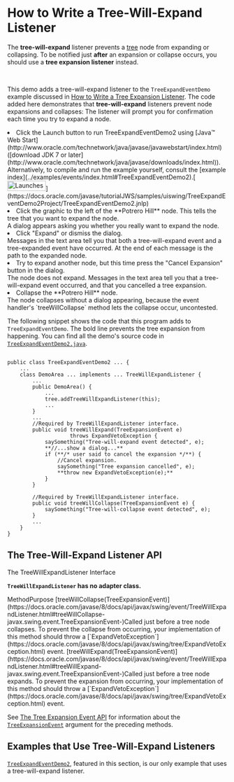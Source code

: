 
# How to Write a Tree-Will-Expand Listener

The **tree-will-expand** listener prevents a 
[tree](../components/tree.html) node from expanding or collapsing. To be notified just **after** an expansion or collapse occurs, you should use a **tree expansion listener** instead.

&#160;

This demo adds a tree-will-expand listener to the `TreeExpandEventDemo` example discussed in [How to Write a Tree Expansion Listener](treeexpansionlistener.html). The code added here demonstrates that **tree-will-expand** listeners prevent node expansions and collapses: The listener will prompt you for confirmation each time you try to expand a node.

<li>Click the Launch button to run TreeExpandEventDemo2 using 
[Java&#8482; Web Start](http://www.oracle.com/technetwork/java/javase/javawebstart/index.html) ([download JDK 7 or later](http://www.oracle.com/technetwork/java/javase/downloads/index.html)). Alternatively, to compile and run the example yourself, consult the [example index](../examples/events/index.html#TreeExpandEventDemo2).[<img src="../../images/jws-launch-button.png" width="88" height="23" align="bottom" alt="Launches the TreeExpandEventDemo2 example" />](https://docs.oracle.com/javase/tutorialJWS/samples/uiswing/TreeExpandEventDemo2Project/TreeExpandEventDemo2.jnlp)<br /></li>
<li>Click the graphic to the left of the **Potrero Hill** node. This tells the tree that you want to expand the node.<br />
A dialog appears asking you whether you really want to expand the node.</li>
<li>Click "Expand" or dismiss the dialog.<br />
Messages in the text area tell you that both a tree-will-expand event and a tree-expanded event have occurred. At the end of each message is the path to the expanded node.</li>
<li>Try to expand another node, but this time press the "Cancel Expansion" button in the dialog.<br />
The node does not expand. Messages in the text area tell you that a tree-will-expand event occurred, and that you cancelled a tree expansion.</li>
<li>Collapse the **Potrero Hill** node.<br />
The node collapses without a dialog appearing, because the event handler's `treeWillCollapse` method lets the collapse occur, uncontested.</li>

The following snippet shows the code that this program adds to `TreeExpandEventDemo`. The bold line prevents the tree expansion from happening. You can find all the demo's source code in 
[`TreeExpandEventDemo2.java`](../examples/events/TreeExpandEventDemo2Project/src/events/TreeExpandEventDemo2.java).

```

public class TreeExpandEventDemo2 ... {
    ...
    class DemoArea ... implements ... TreeWillExpandListener {
        ...
        public DemoArea() {
            ...
            tree.addTreeWillExpandListener(this);
            ...
        }
        ...
        //Required by TreeWillExpandListener interface.
        public void treeWillExpand(TreeExpansionEvent e) 
                    throws ExpandVetoException {
            saySomething("Tree-will-expand event detected", e);
            **//...show a dialog...**
            if (**/* user said to cancel the expansion */**) {
                //Cancel expansion.
                saySomething("Tree expansion cancelled", e);
                **throw new ExpandVetoException(e);**
            }
        }

        //Required by TreeWillExpandListener interface.
        public void treeWillCollapse(TreeExpansionEvent e) {
            saySomething("Tree-will-collapse event detected", e);
        }
        ...
    }
}

```

## <a name="api" id="api">The Tree-Will-Expand Listener API</a>

<a name="treewillexpandlistener" id="treewillexpandlistener">The TreeWillExpandListener Interface</a>

**`TreeWillExpandListener` has no adapter class.**
<th id="h1" align="left">Method</th><th id="h2" align="left">Purpose</th>
<td headers="h1">[treeWillCollapse(TreeExpansionEvent)](https://docs.oracle.com/javase/8/docs/api/javax/swing/event/TreeWillExpandListener.html#treeWillCollapse-javax.swing.event.TreeExpansionEvent-)</td><td headers="h2">Called just before a tree node collapses. To prevent the collapse from occurring, your implementation of this method should throw a [`ExpandVetoException`](https://docs.oracle.com/javase/8/docs/api/javax/swing/tree/ExpandVetoException.html) event.</td>
<td headers="h1">[treeWillExpand(TreeExpansionEvent)](https://docs.oracle.com/javase/8/docs/api/javax/swing/event/TreeWillExpandListener.html#treeWillExpand-javax.swing.event.TreeExpansionEvent-)</td><td headers="h2">Called just before a tree node expands. To prevent the expansion from occurring, your implementation of this method should throw a [`ExpandVetoException`](https://docs.oracle.com/javase/8/docs/api/javax/swing/tree/ExpandVetoException.html) event.</td>

See [The Tree Expansion Event API](treeexpansionlistener.html#api) for information about the 
[`TreeExpansionEvent`](https://docs.oracle.com/javase/8/docs/api/javax/swing/event/TreeExpansionEvent.html) argument for the preceding methods.

## <a name="eg" id="eg">Examples that Use Tree-Will-Expand Listeners</a>

[`TreeExpandEventDemo2`](../examples/events/index.html#TreeExpandEventDemo2), featured in this section, is our only example that uses a tree-will-expand listener.
